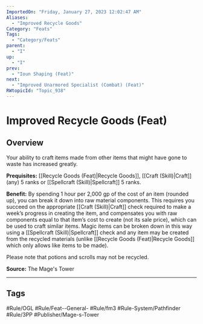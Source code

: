 ```yaml
---
ImportedOn: "Friday, January 27, 2023 12:02:47 AM"
Aliases:
  - "Improved Recycle Goods"
Category: "Feats"
Tags:
  - "Category/Feats"
parent:
  - "I"
up:
  - "I"
prev:
  - "Ioun Shaping (Feat)"
next:
  - "Improved Unarmored Specialist (Combat) (Feat)"
RWtopicId: "Topic_938"
---
```

# Improved Recycle Goods (Feat)
## Overview
Your ability to craft items made from other items that might have gone to waste has increased greatly.

**Prequisites:** [[Recycle Goods (Feat)|Recycle Goods]], [[Craft (Skill)|Craft]] (any) 5 ranks or [[Spellcraft (Skill)|Spellcraft]] 5 ranks.

**Benefit:** By spending 1 hour per 2,000 gp of the cost of an item (rounded up), you can break it down into raw material components. This requires you succeed on the appropriate [[Craft (Skill)|Craft]] check required to make a week’s progress in creating the item, and compensates you with raw components equal to that item’s cost to create (not its sale price), which can be used to craft similar items. Magic items can be broken down in this way using a [[Spellcraft (Skill)|Spellcraft]] check and any item may be created from the recycled materials (unlike [[Recycle Goods (Feat)|Recycle Goods]] which only allows like items to be made).

Please note that potions and scrolls may not be recycled.

**Source:** The Mage's Tower


---
## Tags
#Rule/OGL #Rule/Feat--General- #Rule/fm3 #Rule-System/Pathfinder #Rule/3PP #Publisher/Mage-s-Tower

